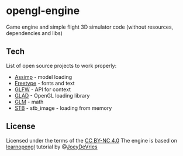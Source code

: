 # opengl-engine

Game engine and simple flight 3D simulator code (without resources, dependencies and libs)

## Tech
List of open source projects to work properly:

* [Assimp] - model loading
* [Freetype] - fonts and text
* [GLFW] - API for context
* [GLAD] - OpenGL loading library
* [GLM] - math
* [STB] - stb_image - loading from memory


## License
Licensed under the terms of the [CC BY-NC 4.0]
The engine is based on [learnopengl] tutorial by @[JoeyDeVries]

   [Assimp]: <https://github.com/assimp/assimp>
   [Freetype]: <https://www.freetype.org/>
   [GLFW]: <https://www.glfw.org/>
   [GLAD]: <https://github.com/dav1dde/glad-web>
   [GLM]: <https://github.com/g-truc/glm>
   [STB]: <https://github.com/nothings/stb>
   
   [CC BY-NC 4.0]: <https://creativecommons.org/licenses/by-nc/4.0/legalcode>
   [learnopengl]: <https://learnopengl.com/About>
   [JoeyDeVries]: <https://github.com/JoeyDeVries>
